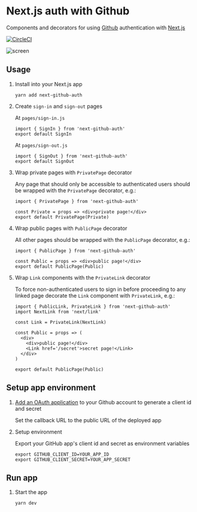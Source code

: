 # Next.js auth with Github

Components and decorators for using [Github](https://github.com) authentication with [Next.js](https://github.com/zeit/next.js)

[![CircleCI](https://circleci.com/gh/possibilities/next-github-auth.svg?style=svg)](https://circleci.com/gh/possibilities/next-github-auth)

![screen](https://raw.githubusercontent.com/possibilities/next-github-auth/master/screen.gif "screen")

## Usage

1. Install into your Next.js app

    ```
    yarn add next-github-auth
    ```

1. Create `sign-in` and `sign-out` pages

    At `pages/sign-in.js`

    ```
    import { SignIn } from 'next-github-auth'
    export default SignIn
    ```

    At `pages/sign-out.js`

    ```
    import { SignOut } from 'next-github-auth'
    export default SignOut
    ```

1. Wrap private pages with `PrivatePage` decorator

    Any page that should only be accessible to authenticated users should be wrapped with the `PrivatePage` decorator, e.g.:

    ```
    import { PrivatePage } from 'next-github-auth'

    const Private = props => <div>private page!</div>
    export default PrivatePage(Private)

    ```

1. Wrap public pages with `PublicPage` decorator

    All other pages should be wrapped with the `PublicPage` decorator, e.g.:

    ```
    import { PublicPage } from 'next-github-auth'

    const Public = props => <div>public page!</div>
    export default PublicPage(Public)

    ```

1. Wrap `Link` components with the `PrivateLink` decorator

    To force non-authenticated users to sign in before proceeding to any linked page decorate the `Link` component with `PrivateLink`, e.g.:

    ```
    import { PublicLink, PrivateLink } from 'next-github-auth'
    import NextLink from 'next/link'

    const Link = PrivateLink(NextLink)

    const Public = props => (
      <div>
        <div>public page!</div>
        <Link href='/secret'>secret page!</Link>
      </div>
    )

    export default PublicPage(Public)

    ```

## Setup app environment

1. [Add an OAuth application](https://github.com/settings/developers) to your Github account to generate a client id and secret

    Set the callback URL to the public URL of the deployed app

1. Setup environment

    Export your GitHub app's client id and secret as environment variables

    ```
    export GITHUB_CLIENT_ID=YOUR_APP_ID
    export GITHUB_CLIENT_SECRET=YOUR_APP_SECRET
    ```

## Run app

1. Start the app

    ```
    yarn dev
    ```
